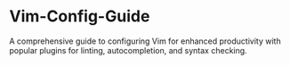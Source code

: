 # Vim-Config-Guide
A comprehensive guide to configuring Vim for enhanced productivity with popular plugins for linting, autocompletion, and syntax checking.
